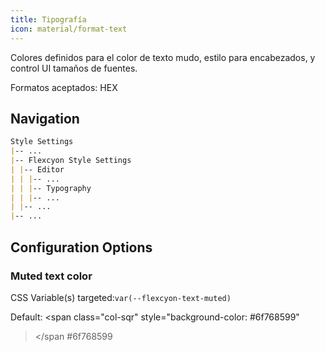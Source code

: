 ```yaml
---
title: Tipografía
icon: material/format-text
---
```


Colores definidos para el color de texto mudo, estilo para encabezados, y control UI
tamaños de fuentes.

Formatos aceptados: HEX

## Navigation

```md
Style Settings
|-- ...
|-- Flexcyon Style Settings
| |-- Editor
| | |-- ...
| | |-- Typography
| | |-- ...
| |-- ...
|-- ...
```

## Configuration Options

### Muted text color

CSS Variable(s) targeted:`var(--flexcyon-text-muted)`

Default:
<span class="col-sqr" style="background-color: #6f768599"

> </span
> #6f768599
